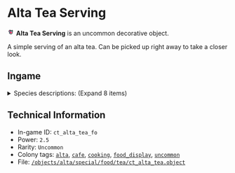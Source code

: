 # Alta Tea Serving

<img src="https://raw.githubusercontent.com/Ceterai/Enternia/main/objects/alta/special/food/tea/icon.png" alt="Alta Tea Serving icon" loading="lazy" height="16px" width="auto" /> **Alta Tea Serving** is an uncommon decorative object.

A simple serving of an alta tea. Can be picked up right away to take a closer look.

## Ingame

<details markdown="1"><summary>Species descriptions: (Expand 8 items)</summary>

- Alta: Oa-a, a tea! I wonder which one it is~
- Apex: A likely sweet tea in a bowl. Should I take it?
- Avian: Ooh, a tasty tea! I bet it tastes just as good as it looks. Only one way to find out!
- Floran: Tea. Floran shell enjoy itsss sswetnesss!
- Glitch: Hungry. I should give this tea a taste.
- Human: Oh, this looks tasty! I think I should try it. Just a bit.
- Hylotl: What a wonderful culinary miracle! I wonder if I could claim it.
- Novakid: This goodness is smellin' very nice!

</details>

## Technical Information

- In-game ID: `ct_alta_tea_fo`
- Power: `2.5`
- Rarity: `Uncommon`
- Colony tags: [`alta`](https://ceterai.github.io/MyEnternia/Wiki/Tags/Alta), [`cafe`](https://ceterai.github.io/MyEnternia/Wiki/Tags/Cafe), [`cooking`](https://ceterai.github.io/MyEnternia/Wiki/Tags/Cooking), [`food_display`](https://ceterai.github.io/MyEnternia/Wiki/Tags/FoodDisplay), [`uncommon`](https://ceterai.github.io/MyEnternia/Wiki/Tags/Uncommon)
- File: [`/objects/alta/special/food/tea/ct_alta_tea.object`](https://github.com/Ceterai/Enternia/blob/main/objects/alta/special/food/tea/ct_alta_tea.object)
